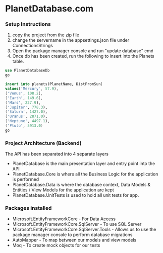 # PlanetDatabase.com

### Setup Instructions
1. copy the project from the zip file
2. change the servername in the appsettings.json file under ConnectionsStrings
3. Open the package manager console and run "update database" cmd
4. Once db has been created, run the following to insert into the Planets table.

```sql
use PlanetDatabaseDb
go

insert into planets(PlanetName, DistFromSun)
values('Mercury', 57.9),
('Venus', 108.2),
('Earth', 149.6),
('Mars', 227.9),
('Jupiter', 778.3),
('Saturn', 1427.0),
('Uranus', 2871.0),
('Neptune', 4497.1),
('Pluto', 5913.0)
go
```
### Project Architecture (Backend)
The API has been separated into 4 separate layers
* PlanetDatabase is the main presentation layer and entry point into the API
* PlanetDatabase.Core is where all the Business Logic for the application is performed
* PlanetDatabase.Data is where the database context, Data Models & Entities / View Models for the application are kept
* PlanetDatabase.UnitTests is used to hold all unit tests for app. 

### Packages installed
* Microsoft.EntityFrameworkCore - For Data Access
* Microsoft.EntityFrameworkCore.SqlServer - To use SQL Server
* Microsoft.EntityFrameworkCore.SqlServer.Tools - Allows us to use the package manager console to perform database migrations
* AutoMapper - To map between our models and view models
* Moq - To create mock objects for our tests
